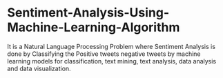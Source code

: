 # Sentiment-Analysis-Using-Machine-Learning-Algorithm

It is a Natural Language Processing Problem where Sentiment Analysis is done by Classifying the Positive tweets negative tweets by machine learning models for classification, text mining, text analysis, data analysis and data visualization.
